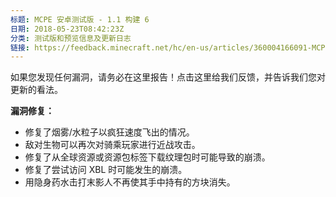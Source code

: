 ```yaml
---
标题: MCPE 安卓测试版 - 1.1 构建 6  
日期: 2018-05-23T08:42:23Z  
分类: 测试版和预览信息及更新日志  
链接: https://feedback.minecraft.net/hc/en-us/articles/360004166091-MCPE-Android-Beta-1-1-build-6  
---
```


如果您发现任何漏洞，请务必在这里报告！点击这里给我们反馈，并告诉我们您对更新的看法。

  
**漏洞修复：**

- 修复了烟雾/水粒子以疯狂速度飞出的情况。
- 敌对生物可以再次对骑乘玩家进行近战攻击。
- 修复了从全球资源或资源包标签下载纹理包时可能导致的崩溃。
- 修复了尝试访问 XBL 时可能发生的崩溃。
- 用隐身药水击打末影人不再使其手中持有的方块消失。